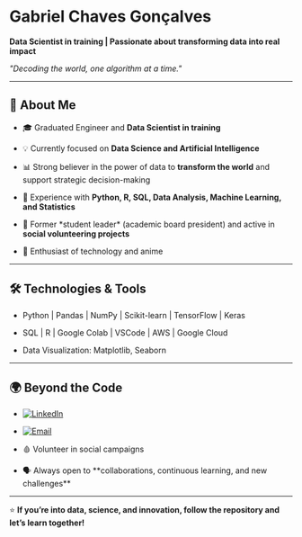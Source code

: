 # **Gabriel Chaves Gonçalves**

**Data Scientist in training | Passionate about transforming data into real impact**

*"Decoding the world, one algorithm at a time."*  

---

## 🚀 About Me

- 🎓 Graduated Engineer and **Data Scientist in training**

- 💡 Currently focused on **Data Science and Artificial Intelligence**

- 📊 Strong believer in the power of data to **transform the world** and support strategic decision-making  

- 🧩 Experience with **Python, R, SQL, Data Analysis, Machine Learning, and Statistics**

- 🤝 Former \*student leader\* (academic board president) and active in **social volunteering projects**

- 🤖 Enthusiast of technology and anime  

---

## 🛠️ Technologies \& Tools

- Python | Pandas | NumPy | Scikit-learn | TensorFlow | Keras  

- SQL | R | Google Colab | VSCode | AWS | Google Cloud  

- Data Visualization: Matplotlib, Seaborn  

---

## 🌍 Beyond the Code

- [![LinkedIn](https://img.shields.io/badge/LinkedIn-Connect-blue?style=for-the-badge&logo=linkedin)](https://www.linkedin.com/in/gabriel-chaves-gon%C3%A7alves-a87412215/)
  
- [![Email](https://img.shields.io/badge/Email-Contact-red?style=for-the-badge&logo=gmail&logoColor=white)](mailto:goncalvesgabrielchaves@gmail.com?cc=goncalvesgabrielchaves@gmail.com&subject=Contato%20via%20GitHub)
  
- 🩸 Volunteer in social campaigns  

- 🗣️ Always open to \*\*collaborations, continuous learning, and new challenges\*\*  

---

⭐ **If you’re into data, science, and innovation, follow the repository and let’s learn together!**



